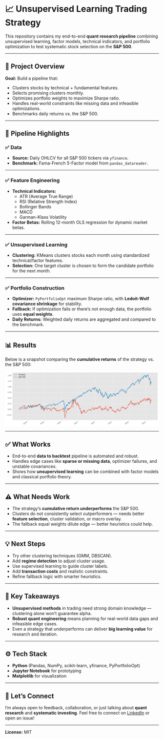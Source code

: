 # 📈 Unsupervised Learning Trading Strategy

This repository contains my end-to-end **quant research pipeline** combining unsupervised learning, factor models, technical indicators, and portfolio optimization to test systematic stock selection on the **S&P 500**.

---

## 🚀 Project Overview

**Goal:** Build a pipeline that:
- Clusters stocks by technical + fundamental features.
- Selects promising clusters monthly.
- Optimizes portfolio weights to maximize Sharpe ratio.
- Handles real-world constraints like missing data and infeasible optimizations.
- Benchmarks daily returns vs. the S&P 500.

---

## 📂 Pipeline Highlights

### ✅ Data
- **Source:** Daily OHLCV for all S&P 500 tickers via `yfinance`.
- **Benchmark:** Fama-French 5-Factor model from `pandas_datareader`.

---

### ✅ Feature Engineering
- **Technical Indicators:**  
  - ATR (Average True Range)  
  - RSI (Relative Strength Index)  
  - Bollinger Bands  
  - MACD  
  - Garman-Klass Volatility  
- **Factor Betas:** Rolling 12-month OLS regression for dynamic market betas.

---

### ✅ Unsupervised Learning
- **Clustering:** KMeans clusters stocks each month using standardized technical/factor features.
- **Selection:** One target cluster is chosen to form the candidate portfolio for the next month.

---

### ✅ Portfolio Construction
- **Optimizer:** `PyPortfolioOpt` maximum Sharpe ratio, with **Ledoit-Wolf covariance shrinkage** for stability.
- **Fallback:** If optimization fails or there’s not enough data, the portfolio uses **equal weights**.
- **Daily Returns:** Weighted daily returns are aggregated and compared to the benchmark.

---

## 📊 Results

Below is a snapshot comparing the **cumulative returns** of the strategy vs. the S&P 500:

![Strategy vs. S&P 500](./portfolio_vs_sp500.png)

---

## ✅ What Works

- End-to-end **data to backtest** pipeline is automated and robust.
- Handles edge cases like **sparse or missing data**, optimizer failures, and unstable covariances.
- Shows how **unsupervised learning** can be combined with factor models and classical portfolio theory.

---

## ⚠️ What Needs Work

- The strategy’s **cumulative return underperforms** the S&P 500.
- Clusters do not consistently select outperformers — needs better **feature selection**, cluster validation, or macro overlay.
- The fallback equal weights dilute edge — better heuristics could help.

---

## 💡 Next Steps

- Try other clustering techniques (GMM, DBSCAN).
- Add **regime detection** to adjust cluster usage.
- Use supervised learning to guide cluster labels.
- Add **transaction costs** and realistic constraints.
- Refine fallback logic with smarter heuristics.

---

## 📌 Key Takeaways

- **Unsupervised methods** in trading need strong domain knowledge — clustering alone won’t guarantee alpha.
- **Robust quant engineering** means planning for real-world data gaps and infeasible edge cases.
- Even a strategy that underperforms can deliver **big learning value** for research and iteration.

---

## ⚙️ Tech Stack

- **Python** (Pandas, NumPy, scikit-learn, yfinance, PyPortfolioOpt)
- **Jupyter Notebook** for prototyping
- **Matplotlib** for visualization

---

## 🤝 Let’s Connect

I’m always open to feedback, collaboration, or just talking about **quant research** and **systematic investing**. Feel free to connect on [LinkedIn](#) or open an issue!

---

**License:** MIT

